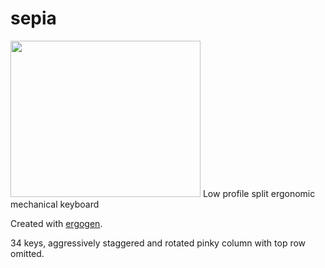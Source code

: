# sepia
<img src="https://i.imgur.com/Hd78kqy.png" width="304" height="250">
Low profile split ergonomic mechanical keyboard

Created with [ergogen](https://github.com/mrzealot/ergogen).

34 keys, aggressively staggered and rotated pinky column with top row omitted.


